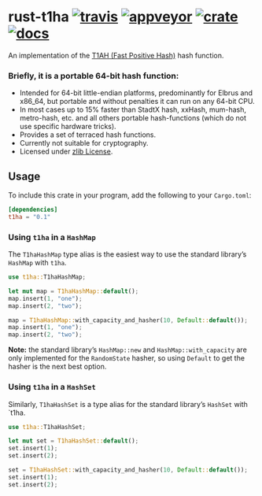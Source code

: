 # rust-t1ha [![travis](https://travis-ci.org/flier/rust-t1ha.svg?branch=master)](https://travis-ci.org/flier/rust-t1ha) [![appveyor](https://ci.appveyor.com/api/projects/status/c5hli7g424r0g49n?svg=true)](https://ci.appveyor.com/project/flier/rust-t1ha) [![crate](https://img.shields.io/crates/v/t1ha.svg)](https://crates.io/crates/t1ha) [![docs](https://docs.rs/t1ha/badge.svg)](https://docs.rs/t1ha)

An implementation of the [T1AH (Fast Positive Hash)](https://github.com/leo-yuriev/t1ha) hash function.

### Briefly, it is a portable 64-bit hash function:

* Intended for 64-bit little-endian platforms, predominantly for Elbrus and x86_64, but portable and without penalties it can run on any 64-bit CPU.
* In most cases up to 15% faster than StadtX hash, xxHash, mum-hash, metro-hash, etc. and all others portable hash-functions (which do not use specific hardware tricks).
* Provides a set of terraced hash functions.
* Currently not suitable for cryptography.
* Licensed under [zlib License](https://en.wikipedia.org/wiki/Zlib_License).

## Usage

To include this crate in your program, add the following to your `Cargo.toml`:

```toml
[dependencies]
t1ha = "0.1"
```

### Using `t1ha` in a `HashMap`

The `T1haHashMap` type alias is the easiest way to use the standard library’s `HashMap` with `t1ha`.

```rust
use t1ha::T1haHashMap;

let mut map = T1haHashMap::default();
map.insert(1, "one");
map.insert(2, "two");

map = T1haHashMap::with_capacity_and_hasher(10, Default::default());
map.insert(1, "one");
map.insert(2, "two");
```

**Note:** the standard library’s `HashMap::new` and `HashMap::with_capacity` are only implemented for the `RandomState` hasher, so using `Default` to get the hasher is the next best option.

### Using `t1ha` in a `HashSet`

Similarly, `T1haHashSet` is a type alias for the standard library’s `HashSet` with `t1ha.

```rust
use t1ha::T1haHashSet;

let mut set = T1haHashSet::default();
set.insert(1);
set.insert(2);

set = T1haHashSet::with_capacity_and_hasher(10, Default::default());
set.insert(1);
set.insert(2);
```
